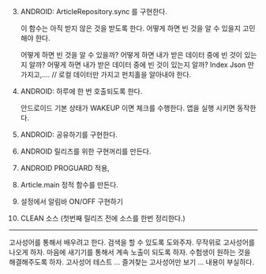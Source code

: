 3. ANDROID: ArticleRepository.sync 를 구현한다.

   이 함수는 아직 받지 않은 것을 받도록 한다.
   어떻게 하면 빈 것을 알 수 있을지 고민해야 한다.

   어떻게 하면 빈 것을 알 수 있을까?
   어떻게 하면 내가 받은 데이터 중에 빈 것이 있는지 알까?
   어떻게 하면 내가 받은 데이터 중에 빈 것이 있는지 알까? Index Json 만 가지고,.... // 
   로컬 데이터만 가지고 펀치홀을 알아내야 한다.

5. ANDROID: 하루에 한 번 호출되도록 한다.

   안드로이드 기본 상태가 WAKEUP 이면 체크를 수행한다.
   앱을 실행 시키면 동작한다.

6. ANDROID: 공유하기를 구현한다.
7. ANDROID 릴리즈를 위한 구현꺼리를 만든다.
8. ANDROID PROGUARD 적용,
9. Article.main 정적 함수를 만든다.



9. 설정에서 알림바 ON/OFF 구현하기

10. CLEAN 소스 (첫번째 릴리즈 전에 소스를 한번 정리한다.)
----

고사성어를 통해서 배우려고 한다.
검색을 할 수 있도록 도와주자.
무작위로 고사성어를 나오게 하자.
마음에 새기기를 통해서 계속 노출이 되도록 하자.
수험생이 원하는 것을 해결해주도록 하자.
고사성어 테스트 ... 
즐겨찾는 고사성어만 보기 ...
내용이 부실하다.